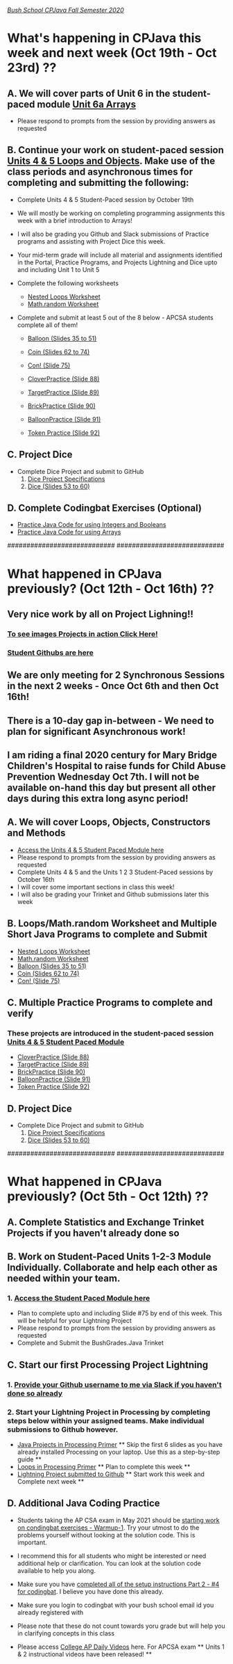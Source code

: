 [_Bush School CPJava Fall Semester 2020_](https://chandrunarayan.github.io/cpjava/)

# What's happening in CPJava this week and next week (Oct 19th - Oct 23rd) ??

## A. We will cover parts of Unit 6 in the student-paced module [Unit 6a Arrays]()

* Please respond to prompts from the session by providing answers as requested
 

## B. Continue your work on student-paced session [Units 4 & 5 Loops and Objects](https://app.peardeck.com/student/tieohailx). Make use of the class periods and asynchronous times for completing and submitting the following:
* Complete Units 4 & 5 Student-Paced session by October 19th
* We will mostly be working on completing programming assignments this week with a brief introduction to Arrays!
* I will also be grading you Github and Slack submissions of Practice programs and assisting with Project Dice this week. 
* Your mid-term grade will include all material and assignments identified in the Portal, Practice Programs, and Projects Lightning and Dice upto and including Unit 1 to Unit 5
* Complete the following worksheets

    * [Nested Loops Worksheet](https://classroom.google.com/c/MTI2MDgzMTM2MDgw/a/MTgyOTYzNDgwMDM0/details)
    * [Math.random Worksheet](https://drive.google.com/file/d/0Bz2ZkT6qWPYTSU84X3FSOGYwdFU/view?usp=sharing)
* Complete and submit at least 5 out of the 8 below - APCSA students complete all of them!
    * [Balloon (Slides 35 to 51)](https://docs.google.com/presentation/d/1HC_K5tqfny5QYTdENnDpsQO-nGAAWua_YOQRc18V2IU/edit#slide=id.g9a1e7ee1cb_8_5)
    * [Coin (Slides 62 to 74)](https://docs.google.com/presentation/d/1HC_K5tqfny5QYTdENnDpsQO-nGAAWua_YOQRc18V2IU/edit#slide=id.p247)
    * [Con! (Slide 75)](https://docs.google.com/presentation/d/1HC_K5tqfny5QYTdENnDpsQO-nGAAWua_YOQRc18V2IU/edit#slide=id.g9e087dd4d3_0_102)

    * [CloverPractice (Slide 88)](https://docs.google.com/presentation/d/1HC_K5tqfny5QYTdENnDpsQO-nGAAWua_YOQRc18V2IU/edit#slide=id.g64ba4468d6_0_19)
    * [TargetPractice (Slide 89)](https://docs.google.com/presentation/d/1HC_K5tqfny5QYTdENnDpsQO-nGAAWua_YOQRc18V2IU/edit#slide=id.g64d967bf47_2_0)
    * [BrickPractice (Slide 90)](https://docs.google.com/presentation/d/1HC_K5tqfny5QYTdENnDpsQO-nGAAWua_YOQRc18V2IU/edit#slide=id.p291)
    * [BalloonPractice (Slide 91)](https://docs.google.com/presentation/d/1HC_K5tqfny5QYTdENnDpsQO-nGAAWua_YOQRc18V2IU/edit#slide=id.g9cc763746f_0_6)
    * [Token Practice (Slide 92)](https://docs.google.com/presentation/d/1HC_K5tqfny5QYTdENnDpsQO-nGAAWua_YOQRc18V2IU/edit#slide=id.g9cc763746f_0_13)

## C. Project Dice
* Complete Dice Project and submit to GitHub 
    1. [Dice Project Specifications](https://classroom.google.com/c/MTI2MDgzMTM2MDgw/a/MTg5NzEzNTY3OTQz/details)
    1. [Dice (Slides 53 to 60)](https://docs.google.com/presentation/d/1HC_K5tqfny5QYTdENnDpsQO-nGAAWua_YOQRc18V2IU/edit#slide=id.g9cc763746f_0_21)

## D. Complete Codingbat Exercises (Optional)
* [Practice Java Code for using Integers and Booleans](https://classroom.google.com/c/MTI2MDgzMTM2MDgw/a/MTk3NzI4NzgwMjYx/details)
* [Practice Java Code for using Arrays](https://classroom.google.com/c/MTI2MDgzMTM2MDgw/a/MTk3NzI4NzgwNDYz/details)

############################
############################

# What happened in CPJava previously? (Oct 12th - Oct 16th) ??

## Very nice work by all on Project Lighning!!  
### [To see images Projects in action Click Here!](giftable.md)
### [Student Githubs are here](student-githubs.md)

## We are only meeting for 2 Synchronous Sessions in the next 2 weeks - Once Oct 6th and then Oct 16th!
## There is a 10-day gap in-between - We need to plan for significant Asynchronous work!
## I am riding a final 2020 century for Mary Bridge Children's Hospital to raise funds for Child Abuse Prevention Wednesday Oct 7th. I will not be available on-hand this day but present all other days during this extra long async period!

## A. We will cover Loops, Objects, Constructors and Methods

* [Access the Units 4 & 5 Student Paced Module here](https://app.peardeck.com/student/tieohailx) 
* Please respond to prompts from the session by providing answers as requested
* Complete Units 4 & 5 and the Units 1 2 3 Student-Paced sessions by October 16th
* I will cover some important sections in class this week!
* I will also be grading your Trinket and Github submissions later this week 

## B. Loops/Math.random Worksheet and Multiple Short Java Programs to complete and Submit
* [Nested Loops Worksheet](https://classroom.google.com/c/MTI2MDgzMTM2MDgw/a/MTgyOTYzNDgwMDM0/details)
* [Math.random Worksheet](https://drive.google.com/file/d/0Bz2ZkT6qWPYTSU84X3FSOGYwdFU/view?usp=sharing)
* [Balloon (Slides 35 to 51)](https://docs.google.com/presentation/d/1HC_K5tqfny5QYTdENnDpsQO-nGAAWua_YOQRc18V2IU/edit#slide=id.g9a1e7ee1cb_8_5)
* [Coin (Slides 62 to 74)](https://docs.google.com/presentation/d/1HC_K5tqfny5QYTdENnDpsQO-nGAAWua_YOQRc18V2IU/edit#slide=id.p247)
* [Con! (Slide 75)](https://docs.google.com/presentation/d/1HC_K5tqfny5QYTdENnDpsQO-nGAAWua_YOQRc18V2IU/edit#slide=id.g9e087dd4d3_0_102)

## C. Multiple Practice Programs to complete and verify 
### These projects are introduced in the student-paced session [Units 4 & 5 Student Paced Module](https://app.peardeck.com/student/tieohailx)
* [CloverPractice (Slide 88)](https://docs.google.com/presentation/d/1HC_K5tqfny5QYTdENnDpsQO-nGAAWua_YOQRc18V2IU/edit#slide=id.g64ba4468d6_0_19)
* [TargetPractice (Slide 89)](https://docs.google.com/presentation/d/1HC_K5tqfny5QYTdENnDpsQO-nGAAWua_YOQRc18V2IU/edit#slide=id.g64d967bf47_2_0)
* [BrickPractice (Slide 90)](https://docs.google.com/presentation/d/1HC_K5tqfny5QYTdENnDpsQO-nGAAWua_YOQRc18V2IU/edit#slide=id.p291)
* [BalloonPractice (Slide 91)](https://docs.google.com/presentation/d/1HC_K5tqfny5QYTdENnDpsQO-nGAAWua_YOQRc18V2IU/edit#slide=id.g9cc763746f_0_6)
* [Token Practice (Slide 92)](https://docs.google.com/presentation/d/1HC_K5tqfny5QYTdENnDpsQO-nGAAWua_YOQRc18V2IU/edit#slide=id.g9cc763746f_0_13)

## D. Project Dice
* Complete Dice Project and submit to GitHub 
    1. [Dice Project Specifications](https://classroom.google.com/c/MTI2MDgzMTM2MDgw/a/MTg5NzEzNTY3OTQz/details)
    1. [Dice (Slides 53 to 60)](https://docs.google.com/presentation/d/1HC_K5tqfny5QYTdENnDpsQO-nGAAWua_YOQRc18V2IU/edit#slide=id.g9cc763746f_0_21)

############################
############################

# What happened in CPJava previously? (Oct 5th - Oct 12th) ??

## A. Complete Statistics and Exchange Trinket Projects if you haven't already done so

## B. Work on Student-Paced Units 1-2-3 Module Individually. Collaborate and help each other as needed within your team.

### 1. [Access the Student Paced Module here](https://app.peardeck.com/student/tixodenzx) 
* Plan to complete upto and including Slide #75 by end of this week. This will be helpful for your Lightning Project
* Please respond to prompts from the session by providing answers as requested
* Complete and Submit the BushGrades.Java Trinket 

## C. Start our first Processing Project Lightning

### 1. [Provide your Github username to me via Slack if you haven't done so already](https://app.slack.com/client/TTS9Y46VC)

### 2. Start your Lightning Project in Processing by completing steps below within your assigned teams. Make individual submissions to Github however.

* [Java Projects in Processing Primer](https://docs.google.com/presentation/d/1-v54sjlDWhh2NRTpCfKCnjfjBkRb68b5VSSColeW920/edit) ** Skip the first 6 slides as you have already installed Processing on your laptop. Use this as a step-by-step guide **
* [Loops in Processing Primer](https://docs.google.com/document/d/1YdJtQQWZ2Ii8TG-9FyqizUkCkasd9pfta5MkGjKJGHU/edit) ** Plan to complete this week **
* [Lightning Project submitted to Github](https://github.com/chandrunarayan/Lightning#lightning-project-for-cpjava-class) ** Start work this week and Complete next week **

## D. Additional Java Coding Practice
* Students taking the AP CSA exam in May 2021 should be [starting work on condingbat exercises - Warmup-1](https://codingbat.com/java/Warmup-1).  Try your utmost to do the problems yourself without looking at the solution code.  This is important.
* I recommend this for all students who might be interested or need additional help or clarification. You can look at the solution code available to help you along.
* Make sure you have [completed all of the setup instructions Part 2 - #4 for codingbat](https://classroom.google.com/c/MTI2MDgzMTM2MDgw/a/MTI3MDIzMTA3OTY4/details). I believe you have done this already. 
* Make sure you login to codingbat with your bush school email id you already registered with
* Please note that these do not count towards yoru grade but will help you in clarifying concepts in this class

* Please access [College AP Daily Videos](https://apcentral.collegeboard.org/learning-development/ap-classroom/ap-daily) here. For APCSA exam ** Units 1 & 2 instructional videos have been released! **